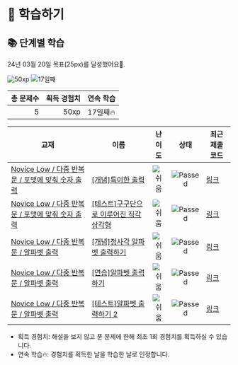 # 📖 학습하기

## 📚 단계별 학습
24년 03월 20일 목표(25px)를 달성했어요🥳.

![50xp](https://img.shields.io/badge/EXP-50xp-%235cb85c.svg?for-the-badge)
![17일째](https://img.shields.io/badge/연속학습-17일째-%23E34F26.svg?for-the-badge)

|총 문제수|획득 경험치|연속 학습|
|---:|---:|---|
5|50xp|17일째🔥|

|교재|이름|난이도|상태|최근 제출 코드|
|---|---|:---:|:---:|---|
|[Novice Low / 다중 반복문 / 포맷에 맞춰 숫자 출력](https://www.codetree.ai/missions?missionId=4)|[[개념]특이한 출력](https://www.codetree.ai/missions/4/problems/special-print)|![쉬움][easy]|![Passed][passed]|[링크](https://github.com/GameCryatsl/codetree-TILs/blob/main/240320/%ED%8A%B9%EC%9D%B4%ED%95%9C%20%EC%B6%9C%EB%A0%A5/special-print.cpp)|
|[Novice Low / 다중 반복문 / 포맷에 맞춰 숫자 출력](https://www.codetree.ai/missions?missionId=4)|[[테스트]구구단으로 이루어진 직각 삼각형](https://www.codetree.ai/missions/4/problems/a-right-triangle-made-up-of-multiplication-tables)|![쉬움][easy]|![Passed][passed]|[링크](https://github.com/GameCryatsl/codetree-TILs/blob/main/240320/%EA%B5%AC%EA%B5%AC%EB%8B%A8%EC%9C%BC%EB%A1%9C%20%EC%9D%B4%EB%A3%A8%EC%96%B4%EC%A7%84%20%EC%A7%81%EA%B0%81%20%EC%82%BC%EA%B0%81%ED%98%95/a-right-triangle-made-up-of-multiplication-tables.cpp)|
|[Novice Low / 다중 반복문 / 알파벳 출력](https://www.codetree.ai/missions?missionId=4)|[[개념]정사각 알파벳 출력하기](https://www.codetree.ai/missions/4/problems/print-alpabet-in-square)|![쉬움][easy]|![Passed][passed]|[링크](https://github.com/GameCryatsl/codetree-TILs/blob/main/240320/%EC%A0%95%EC%82%AC%EA%B0%81%20%EC%95%8C%ED%8C%8C%EB%B2%B3%20%EC%B6%9C%EB%A0%A5%ED%95%98%EA%B8%B0/print-alpabet-in-square.cpp)|
|[Novice Low / 다중 반복문 / 알파벳 출력](https://www.codetree.ai/missions?missionId=4)|[[연습]알파벳 출력하기](https://www.codetree.ai/missions/4/problems/print-alphabet)|![쉬움][easy]|![Passed][passed]|[링크](https://github.com/GameCryatsl/codetree-TILs/blob/main/240320/%EC%95%8C%ED%8C%8C%EB%B2%B3%20%EC%B6%9C%EB%A0%A5%ED%95%98%EA%B8%B0/print-alphabet.cpp)|
|[Novice Low / 다중 반복문 / 알파벳 출력](https://www.codetree.ai/missions?missionId=4)|[[테스트]알파벳 출력하기 2](https://www.codetree.ai/missions/4/problems/print-alphabet-2)|![쉬움][easy]|![Passed][passed]|[링크](https://github.com/GameCryatsl/codetree-TILs/blob/main/240320/%EC%95%8C%ED%8C%8C%EB%B2%B3%20%EC%B6%9C%EB%A0%A5%ED%95%98%EA%B8%B0%202/print-alphabet-2.cpp)|


* 획득 경험치: 해설을 보지 않고 푼 문제에 한해 최초 1회 경험치를 획득하실 수 있습니다.
* 연속 학습🔥: 경험치를 획득한 날을 학습한 날로 인정합니다.










[b5]: https://img.shields.io/badge/Bronze_5-%235D3E31.svg
[b4]: https://img.shields.io/badge/Bronze_4-%235D3E31.svg
[b3]: https://img.shields.io/badge/Bronze_3-%235D3E31.svg
[b2]: https://img.shields.io/badge/Bronze_2-%235D3E31.svg
[b1]: https://img.shields.io/badge/Bronze_1-%235D3E31.svg
[s5]: https://img.shields.io/badge/Silver_5-%23394960.svg
[s4]: https://img.shields.io/badge/Silver_4-%23394960.svg
[s3]: https://img.shields.io/badge/Silver_3-%23394960.svg
[s2]: https://img.shields.io/badge/Silver_2-%23394960.svg
[s1]: https://img.shields.io/badge/Silver_1-%23394960.svg
[g5]: https://img.shields.io/badge/Gold_5-%23FFC433.svg
[g4]: https://img.shields.io/badge/Gold_4-%23FFC433.svg
[g3]: https://img.shields.io/badge/Gold_3-%23FFC433.svg
[g2]: https://img.shields.io/badge/Gold_2-%23FFC433.svg
[g1]: https://img.shields.io/badge/Gold_1-%23FFC433.svg
[p5]: https://img.shields.io/badge/Platinum_5-%2376DDD8.svg
[p4]: https://img.shields.io/badge/Platinum_4-%2376DDD8.svg
[p3]: https://img.shields.io/badge/Platinum_3-%2376DDD8.svg
[p2]: https://img.shields.io/badge/Platinum_2-%2376DDD8.svg
[p1]: https://img.shields.io/badge/Platinum_1-%2376DDD8.svg
[passed]: https://img.shields.io/badge/Passed-%23009D27.svg
[failed]: https://img.shields.io/badge/Failed-%23D24D57.svg
[easy]: https://img.shields.io/badge/쉬움-%235cb85c.svg?for-the-badge
[medium]: https://img.shields.io/badge/보통-%23FFC433.svg?for-the-badge
[hard]: https://img.shields.io/badge/어려움-%23D24D57.svg?for-the-badge
